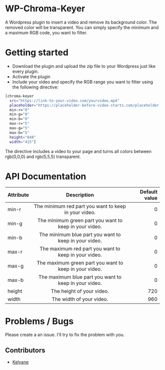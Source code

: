 # WP-Chroma-Keyer
A Wordpress plugin to insert a video and remove its background color. The removed color will be transparent. You can simply specify the minimum and a maximum RGB code, you want to filter.

# Getting started
- Download the plugin and upload the zip file to your Wordpress just like every plugin.
- Activate the plugin
- Include your video and specify the RGB range you want to filter using the following directive:

```bash
[chroma-keyer 
  src="https://link-to-your-video.com/yourvideo.mp4" 
  placeholder="https://placeholder-before-video-starts.com/placeholder.png" 
  min-r="0" 
  min-g="0" 
  min-b="0" 
  max-r="5" 
  max-g="5" 
  max-b="5" 
  height="848" 
  width="415"]
```
The directive includes a video to your page and turns all colors between rgb(0,0,0) and rgb(5,5,5) transparent.

# API Documentation

| Attribute        | Description           | Default value  |
| ------------- |:-------------:| -----:|
| min-r     | The minimum red part you want to keep in your video. | 0 |
| min-g     | The minimum green part you want to keep in your video. |  0 |
| min-b    | The minimum blue part you want to keep in your video. | 0  |
| max-r     | The maximum red part you want to keep in your video. | 0  |
| max-g     | The maximum green part you want to keep in your video. | 0 |
| max-b     | The maximum blue part you want to keep in your video. | 0 |
| height     | The height of your video. | 720 |
| width     | The width of your video. | 960 |



# Problems / Bugs
Please create a an issue. I'll try to fix the problem with you.

## Contributors

- <a href="https://github.com/kelyane">Kelyane</a>
